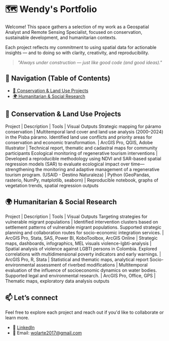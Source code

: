 # 🗺️ Wendy's Portfolio



Welcome! This space gathers a selection of my work as a Geospatial Analyst and Remote Sensing Specialist, focused on conservation, sustainable development, and humanitarian contexts.

Each project reflects my commitment to using spatial data for actionable insights — and to doing so with clarity, creativity, and reproducibility.

> _"Always under construction — just like good code (and good ideas)."_


## 🧭 Navigation (Table of Contents)

- [🌱 Conservation & Land Use Projects](#conservation-&-land-use-projects)
- [🌍 Humanitarian & Social Research](#humanitarian--social-research)

## 🌱 Conservation & Land Use Projects

Project | Description | Tools | Visual Outputs
Strategic mapping for páramo conservation | Multitemporal land cover and land use analysis (2000–2024) in the Pisba páramo. Identified land use conflicts and priority areas for conservation and economic transformation. | ArcGIS Pro, QGIS, Adobe Illustrator | Technical report, thematic and cadastral maps for community participants
Ecological monitoring of regenerative tourism interventions | Developed a reproducible methodology using NDVI and SAR-based spatial regression models (SAR) to evaluate ecological impact over time—strengthening the monitoring and adaptive management of a regenerative tourism program. (USAID - Destino Naturaleza) | Python (GeoPandas, rasterio, NumPy, matplotlib, seaborn) | Reproducible notebook, graphs of vegetation trends, spatial regression outputs

## 🌍 Humanitarian & Social Research

Project | Description | Tools | Visual Outputs
Targeting strategies for vulnerable migrant populations | Identified intervention clusters based on settlement patterns of vulnerable migrant populations. Supported strategic planning and collaboration routes for socio-economic integration services. | ArcGIS Pro, Stata, SAS, Power BI, KoboToolbox, ArcGIS Online | Strategic maps, dashboards, infographics, MEL visuals
violence-lgbti-analysis | Spatial analysis of violence against LGBTI persons in Colombia. Explored correlations with multidimensional poverty indicators and early warnings. | ArcGIS Pro, R, Stata | Statistical and thematic maps, analytical report
Socio-environmental assessment of riverbed modifications | Multitemporal evaluation of the influence of socioeconomic dynamics on water bodies. Supported legal and environmental research. | ArcGIS Pro, Office, GPS | Thematic maps, exploratory data analysis outputs



## 📫 Let’s connect

Feel free to explore each project and reach out if you'd like to collaborate or learn more.

- 📍 [LinkedIn](https://www.linkedin.com/in/wendyolarte)
- 📧 Email: [wolarte2017@gmail.com](mailto:wolarte2017@gmail.com)
